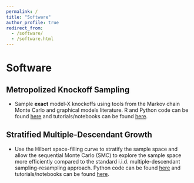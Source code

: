 ```yaml
---
permalink: /
title: "Software"
author_profile: true
redirect_from: 
  - /software/
  - /software.html
---
```


Software
======
Metropolized Knockoff Sampling
------
<ul>
  <li class="info"><p>
  Sample <strong>exact</strong>&nbsp;model-X knockoffs using tools from the Markov chain Monte Carlo and graphical models literature. R and Python code can be found <a data-url="https://github.com/wenshuow/metro" href="https://github.com/wenshuow/metro" target="_blank" title="Metropolized Knockoff Sampling: GitHub page">here</a>&nbsp;and tutorials/notebooks can be found <a data-url="http://web.stanford.edu/group/candes/metro/" href="http://web.stanford.edu/group/candes/metro/" target="_blank" title="Metropolized Knockoff Sampling Tutorial">here</a>.
</p></li>
</ul>

Stratified Multiple-Descendant Growth
------
<ul>
  <li class="info"><p>
  Use the Hilbert space-filling curve to stratify the sample space and allow the sequential Monte Carlo (SMC) to explore the sample space more efficiently compared to the standard i.i.d. multiple-descendant sampling-resampling approach. Python code can be found <a href="https://github.com/JunLiuLab/smg" target="_blank" title="Stratified Multiple-Descendant Growth: GitHub page">here</a> and tutorials/notebooks can be found <a href="http://wenshuow.github.io/smg" target="_blank" title="Stratified Multiple-Descendant Growth Tutorial">here</a>.
</p></li>
</ul>

